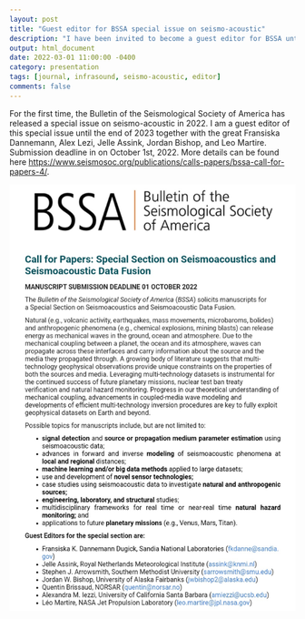 ```yaml
---
layout: post
title: "Guest editor for BSSA special issue on seismo-acoustic"
description: "I have been invited to become a guest editor for BSSA until the end of 2023."
output: html_document
date: 2022-03-01 11:00:00 -0400
category: presentation
tags: [journal, infrasound, seismo-acoustic, editor]
comments: false
---
```


For the first time, the Bulletin of the Seismological Society of America has released a special issue on seismo-acoustic in 2022. I am a guest editor of this special issue until the end of 2023 together with the great Fransiska Dannemann, Alex Lezi, Jelle Assink, Jordan Bishop, and Leo Martire. Submission deadline in on October 1st, 2022. More details can be found here <https://www.seismosoc.org/publications/calls-papers/bssa-call-for-papers-4/>.

![BSSA seismo-acoustics call](/images/bssa_call.jpg)